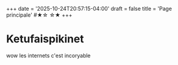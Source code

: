 +++
date = '2025-10-24T20:57:15-04:00'
draft = false
title = 'Page principale'
#★☆ ☆★
+++
# Ketufaispikinet
wow les internets c'est incoryable
